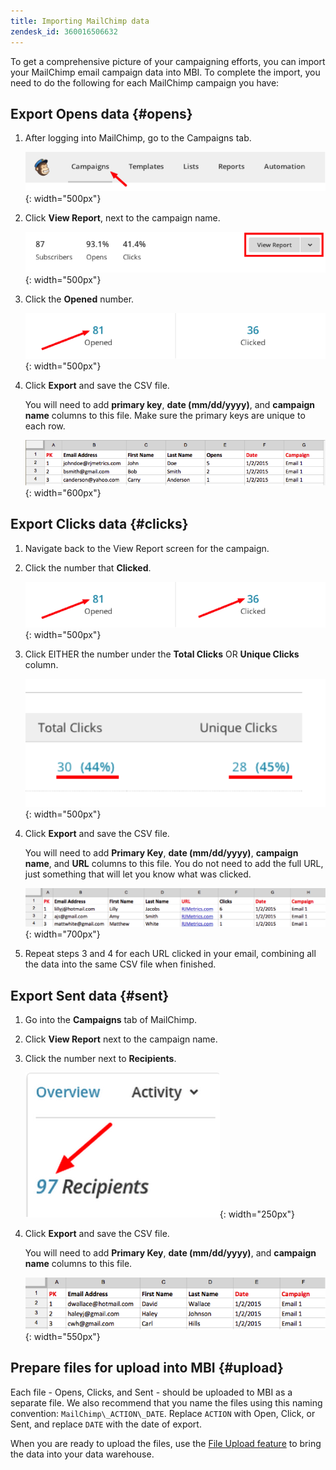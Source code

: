 ```yaml
---
title: Importing MailChimp data
zendesk_id: 360016506632
---
```


To get a comprehensive picture of your campaigning efforts, you can import your MailChimp email campaign data into MBI. To complete the import, you need to do the following for each MailChimp campaign you have:

## Export Opens data {#opens}

1. After logging into MailChimp, go to the Campaigns tab.

    ![Pic1.png](../../../assets/Pic1.png){: width="500px"}

1. Click **View Report**, next to the campaign name.

    ![Pic2.png](../../../assets/Pic2.png){: width="500px"}

1. Click the **Opened** number.

    ![Pic3.png](../../../assets/Pic3.png){: width="500px"}

1. Click **Export** and save the CSV file.

   You will need to add **primary key**, **date (mm/dd/yyyy)**, and **campaign name** columns to this file. Make sure the primary keys are unique to each row.

    ![Pic4.png](../../../assets/Pic4.png){: width="600px"}

## Export Clicks data {#clicks}

1. Navigate back to the View Report screen for the campaign.

1. Click the number that **Clicked**.

    ![Pic5.png](../../../assets/Pic5.png){: width="500px"}

1. Click EITHER the number under the **Total Clicks** OR **Unique Clicks** column.

    ![Pic6.png](../../../assets/Pic6.png){: width="500px"}

1. Click **Export** and save the CSV file.

   You will need to add **Primary Key**, **date (mm/dd/yyyy)**, **campaign name**, and **URL** columns to this file. You do not need to add the full URL, just something that will let you know what was clicked.

    ![Pic7.png](../../../assets/Pic7.png){: width="700px"}

1. Repeat steps 3 and 4 for each URL clicked in your email, combining all the data into the same CSV file when finished.

## Export Sent data {#sent}

1. Go into the **Campaigns** tab of MailChimp.

1. Click **View Report** next to the campaign name.

1. Click the number next to **Recipients**.

    ![Pic8.png](../../../assets/Pic8.png){: width="250px"}

1. Click **Export** and save the CSV file.

   You will need to add **Primary Key**, **date (mm/dd/yyyy)**, and **campaign name** columns to this file.

    ![Pic9.png](../../../assets/Pic9.png){: width="550px"}

## Prepare files for upload into MBI {#upload}

Each file - Opens, Clicks, and Sent - should be uploaded to MBI as a separate file. We also recommend that you name the files using this naming convention: `MailChimp\_ACTION\_DATE`. Replace `ACTION` with Open, Click, or Sent, and replace `DATE` with the date of export.

When you are ready to upload the files, use the [File Upload feature](../connecting-data/using-file-uploader.md) to bring the data into your data warehouse.
